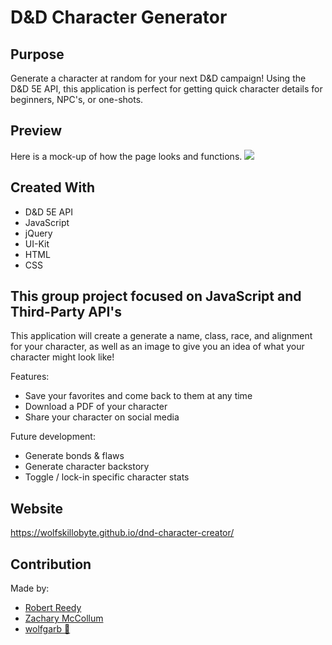 # D&D Character Generator

## Purpose
Generate a character at random for your next D&D campaign! Using the D&D 5E API, this application is perfect for getting quick character details for beginners, NPC's, or one-shots. 

## Preview
Here is a mock-up of how the page looks and functions.
<img src="assets\images\dnd-creator.gif"></img>

## Created With
* D&D 5E API
* JavaScript
* jQuery
* UI-Kit
* HTML
* CSS

## This group project focused on JavaScript and Third-Party API's 
This application will create a generate a name, class, race, and alignment for your character, as well as an image to give you an idea of what your character might look like! 

Features:
- Save your favorites and come back to them at any time
- Download a PDF of your character
- Share your character on social media

Future development:
- Generate bonds & flaws
- Generate character backstory
- Toggle / lock-in specific character stats

## Website
https://wolfskillobyte.github.io/dnd-character-creator/

## Contribution
Made by:

- <a href="https://github.com/RobertAReedy" target="_blank">Robert Reedy</a>
- <a href="https://github.com/ZBreezie" target="_blank">Zachary McCollum</a>
- <a href="https://github.com/wolfskillobyte" target="_blank">wolfgarb 🐺</a>
